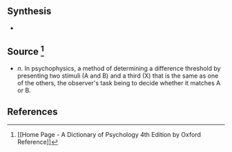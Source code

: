 ## Synthesis
- 
## Source [^1]
- $n$. In psychophysics, a method of determining a difference threshold by presenting two stimuli (A and B) and a third (X) that is the same as one of the others, the observer's task being to decide whether it matches A or B.
## References

[^1]: [[Home Page - A Dictionary of Psychology 4th Edition by Oxford Reference]]